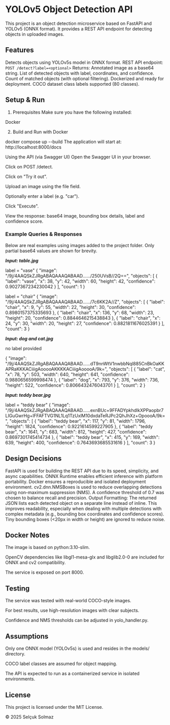 # YOLOv5 Object Detection API

This project is an object detection microservice based on FastAPI and YOLOv5 (ONNX format). It provides a REST API endpoint for detecting objects in uploaded images.

## Features

Detects objects using YOLOv5s model in ONNX format.
REST API endpoint: `POST /detect?label=<optional>`
Returns:
  Annotated image as a base64 string.
  List of detected objects with label, coordinates, and confidence.
  Count of matched objects (with optional filtering).
Dockerized and ready for deployment.
COCO dataset class labels supported (80 classes).

## Setup & Run

1. Prerequisites
Make sure you have the following installed:

Docker

2. Build and Run with Docker

docker compose up --build
The application will start at:
http://localhost:8000/docs

Using the API (via Swagger UI)
Open the Swagger UI in your browser.

Click on POST /detect.

Click on "Try it out".

Upload an image using the file field.

Optionally enter a label (e.g. "car").

Click "Execute".

View the response: base64 image, bounding box details, label and confidence score.

### Example Queries & Responses
Below are real examples using images added to the project folder. Only partial base64 values are shown for brevity.

***Input: table.jpg***

label = "vase"
{
  "image": "/9j/4AAQSkZJRgABAQAAAQABAAD...<base64 shortened>.../250UVsB//2Q==",
  "objects": [
    {
      "label": "vase",
      "x": 38,
      "y": 42,
      "width": 60,
      "height": 42,
      "confidence": 0.9027367234230042
    }
  ],
  "count": 1
}

label = "chair"
{
  "image": "/9j/4AAQSkZJRgABAQAAAQABAAD...<base64 shortened>.../7c6KK2A//Z",
  "objects": [
    {
      "label": "chair",
      "x": 9,
      "y": 55,
      "width": 22,
      "height": 30,
      "confidence": 0.8980157375335693
    },
    {
      "label": "chair",
      "x": 136,
      "y": 68,
      "width": 23,
      "height": 20,
      "confidence": 0.8844646215438843
    },
    {
      "label": "chair",
      "x": 24,
      "y": 30,
      "width": 20,
      "height": 27,
      "confidence": 0.8821811676025391
    }
  ],
  "count": 3
}

***Input: dog and cat.jpg***

no label provided

{
  "image": "/9j/4AAQSkZJRgABAQAAAQABAAD...<base64 shortened>...dT9nnWtV1nwbbNql885CnBkOaKKAPRaKKKACiiigAooooAKKKKACiiigAooooA/9k=",
  "objects": [
    {
      "label": "cat",
      "x": 78,
      "y": 503,
      "width": 640,
      "height": 641,
      "confidence": 0.9880656599998474
    },
    {
      "label": "dog",
      "x": 793,
      "y": 376,
      "width": 736,
      "height": 522,
      "confidence": 0.8066432476043701
    }
  ],
  "count": 2
}

***Input: teddy bear.jpg***

label = "teddy bear"
{
  "image": "/9j/4AAQSkZJRgABAQAAAQABAAD...<base64 shortened>...exnBUc+9FFADYpkhdlkXPPaopbr7LIGuGwrHg+lFFAFTVG1NL1Lq1TzUxlM10dxdaTeRJPc2QhJhXz+OpoooA/9k=",
  "objects": [
    {
      "label": "teddy bear",
      "x": 117,
      "y": 81,
      "width": 1796,
      "height": 1824,
      "confidence": 0.9221614599227905
    },
    {
      "label": "teddy bear",
      "x": 1641,
      "y": 683,
      "width": 812,
      "height": 427,
      "confidence": 0.8697301745414734
    },
    {
      "label": "teddy bear",
      "x": 415,
      "y": 169,
      "width": 639,
      "height": 400,
      "confidence": 0.7643693685531616
    }
  ],
  "count": 3
}		

## Design Decisions

FastAPI is used for building the REST API due to its speed, simplicity, and async capabilities.
ONNX Runtime enables efficient inference with platform portability.
Docker ensures a reproducible and isolated deployment environment.
cv2.dnn.NMSBoxes is used to reduce overlapping detections using non-maximum suppression (NMS).
A confidence threshold of 0.7 was chosen to balance recall and precision.
Output Formatting: The returned JSON lists each detected object on a separate line instead of inline. This improves readability, especially when dealing with multiple detections with complex metadata (e.g., bounding box coordinates and confidence scores).
Tiny bounding boxes (<20px in width or height) are ignored to reduce noise.

## Docker Notes
The image is based on python:3.10-slim.

OpenCV dependencies like libgl1-mesa-glx and libglib2.0-0 are included for ONNX and cv2 compatibility.

The service is exposed on port 8000.

## Testing
The service was tested with real-world COCO-style images.

For best results, use high-resolution images with clear subjects.

Confidence and NMS thresholds can be adjusted in yolo_handler.py.

## Assumptions
Only one ONNX model (YOLOv5s) is used and resides in the models/ directory.

COCO label classes are assumed for object mapping.

The API is expected to run as a containerized service in isolated environments.

## License

This project is licensed under the MIT License.

© 2025 Selçuk Solmaz